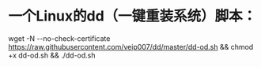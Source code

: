 # 一个Linux的dd（一键重装系统）脚本：
  wget -N --no-check-certificate https://raw.githubusercontent.com/veip007/dd/master/dd-od.sh && chmod +x dd-od.sh && ./dd-od.sh
  
